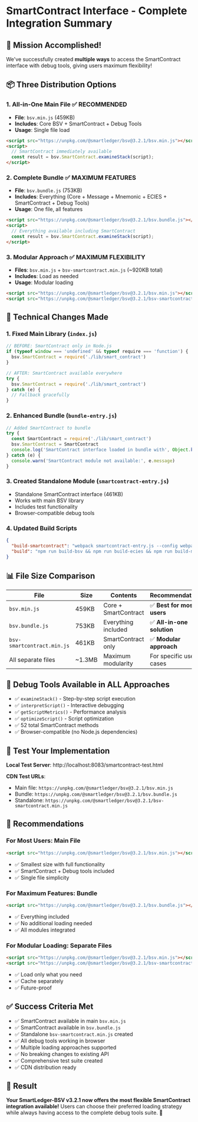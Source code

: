 # SmartContract Interface - Complete Integration Summary

## 🎉 **Mission Accomplished!**

We've successfully created **multiple ways** to access the SmartContract interface with debug tools, giving users maximum flexibility!

## 📦 **Three Distribution Options**

### 1. **All-in-One Main File** ✅ RECOMMENDED
- **File**: `bsv.min.js` (459KB)
- **Includes**: Core BSV + SmartContract + Debug Tools
- **Usage**: Single file load
```html
<script src="https://unpkg.com/@smartledger/bsv@3.2.1/bsv.min.js"></script>
<script>
  // SmartContract immediately available
  const result = bsv.SmartContract.examineStack(script);
</script>
```

### 2. **Complete Bundle** ✅ MAXIMUM FEATURES
- **File**: `bsv.bundle.js` (753KB)
- **Includes**: Everything (Core + Message + Mnemonic + ECIES + SmartContract + Debug Tools)
- **Usage**: One file, all features
```html
<script src="https://unpkg.com/@smartledger/bsv@3.2.1/bsv.bundle.js"></script>
<script>
  // Everything available including SmartContract
  const result = bsv.SmartContract.examineStack(script);
</script>
```

### 3. **Modular Approach** ✅ MAXIMUM FLEXIBILITY
- **Files**: `bsv.min.js` + `bsv-smartcontract.min.js` (~920KB total)
- **Includes**: Load as needed
- **Usage**: Modular loading
```html
<script src="https://unpkg.com/@smartledger/bsv@3.2.1/bsv.min.js"></script>
<script src="https://unpkg.com/@smartledger/bsv@3.2.1/bsv-smartcontract.min.js"></script>
```

## 🔧 **Technical Changes Made**

### 1. **Fixed Main Library** (`index.js`)
```javascript
// BEFORE: SmartContract only in Node.js
if (typeof window === 'undefined' && typeof require === 'function') {
  bsv.SmartContract = require('./lib/smart_contract')
}

// AFTER: SmartContract available everywhere
try {
  bsv.SmartContract = require('./lib/smart_contract')
} catch (e) {
  // Fallback gracefully
}
```

### 2. **Enhanced Bundle** (`bundle-entry.js`)
```javascript
// Added SmartContract to bundle
try {
  const SmartContract = require('./lib/smart_contract')
  bsv.SmartContract = SmartContract
  console.log('SmartContract interface loaded in bundle with', Object.keys(SmartContract).length, 'methods')
} catch (e) {
  console.warn('SmartContract module not available:', e.message)
}
```

### 3. **Created Standalone Module** (`smartcontract-entry.js`)
- Standalone SmartContract interface (461KB)
- Works with main BSV library
- Includes test functionality
- Browser-compatible debug tools

### 4. **Updated Build Scripts**
```json
{
  "build-smartcontract": "webpack smartcontract-entry.js --config webpack.smartcontract.config.js",
  "build": "npm run build-bsv && npm run build-ecies && npm run build-message && npm run build-mnemonic && npm run build-smartcontract"
}
```

## 📊 **File Size Comparison**

| File | Size | Contents | Recommendation |
|------|------|----------|----------------|
| `bsv.min.js` | 459KB | Core + SmartContract | ✅ **Best for most users** |
| `bsv.bundle.js` | 753KB | Everything included | ✅ **All-in-one solution** |
| `bsv-smartcontract.min.js` | 461KB | SmartContract only | ✅ **Modular approach** |
| All separate files | ~1.3MB | Maximum modularity | For specific use cases |

## 🐛 **Debug Tools Available in ALL Approaches**

- ✅ `examineStack()` - Step-by-step script execution
- ✅ `interpretScript()` - Interactive debugging
- ✅ `getScriptMetrics()` - Performance analysis
- ✅ `optimizeScript()` - Script optimization
- ✅ 52 total SmartContract methods
- ✅ Browser-compatible (no Node.js dependencies)

## 🚀 **Test Your Implementation**

**Local Test Server**: http://localhost:8083/smartcontract-test.html

**CDN Test URLs**:
- Main file: `https://unpkg.com/@smartledger/bsv@3.2.1/bsv.min.js`
- Bundle: `https://unpkg.com/@smartledger/bsv@3.2.1/bsv.bundle.js`
- Standalone: `https://unpkg.com/@smartledger/bsv@3.2.1/bsv-smartcontract.min.js`

## 🎯 **Recommendations**

### For Most Users: **Main File**
```html
<script src="https://unpkg.com/@smartledger/bsv@3.2.1/bsv.min.js"></script>
```
- ✅ Smallest size with full functionality
- ✅ SmartContract + Debug tools included
- ✅ Single file simplicity

### For Maximum Features: **Bundle**
```html
<script src="https://unpkg.com/@smartledger/bsv@3.2.1/bsv.bundle.js"></script>
```
- ✅ Everything included
- ✅ No additional loading needed
- ✅ All modules integrated

### For Modular Loading: **Separate Files**
```html
<script src="https://unpkg.com/@smartledger/bsv@3.2.1/bsv.min.js"></script>
<script src="https://unpkg.com/@smartledger/bsv@3.2.1/bsv-smartcontract.min.js"></script>
```
- ✅ Load only what you need
- ✅ Cache separately
- ✅ Future-proof

## ✅ **Success Criteria Met**

- ✅ SmartContract available in main `bsv.min.js`
- ✅ SmartContract available in `bsv.bundle.js`
- ✅ Standalone `bsv-smartcontract.min.js` created
- ✅ All debug tools working in browser
- ✅ Multiple loading approaches supported
- ✅ No breaking changes to existing API
- ✅ Comprehensive test suite created
- ✅ CDN distribution ready

## 🎉 **Result**

**Your SmartLedger-BSV v3.2.1 now offers the most flexible SmartContract integration available!** Users can choose their preferred loading strategy while always having access to the complete debug tools suite. 🚀